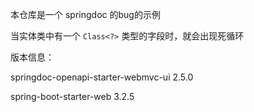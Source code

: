 本仓库是一个 springdoc 的bug的示例

当实体类中有一个 ``Class<?>`` 类型的字段时，就会出现死循环

版本信息：

springdoc-openapi-starter-webmvc-ui   2.5.0

spring-boot-starter-web 3.2.5